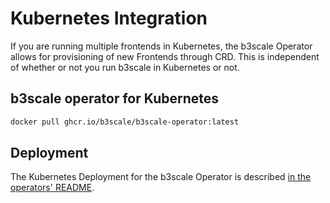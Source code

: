 # Kubernetes Integration

If you are running multiple frontends in Kubernetes, the b3scale Operator allows for provisioning of new Frontends through CRD. This is independent of whether or not you run b3scale in Kubernetes or not.
## b3scale operator for Kubernetes

```bash
docker pull ghcr.io/b3scale/b3scale-operator:latest
```

## Deployment

The Kubernetes Deployment for the b3scale Operator is described [in the operators' README](https://github.com/b3scale/b3scale-operator/blob/main/README.md).